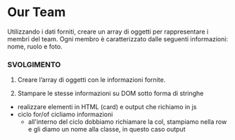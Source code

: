 Our Team
===
Utilizzando i dati forniti, creare un array di oggetti per rappresentare i membri del team.
Ogni membro è caratterizzato dalle seguenti informazioni: nome, ruolo e foto.

### SVOLGIMENTO
1. Creare l’array di oggetti con le informazioni fornite.

2. Stampare le stesse informazioni su DOM sotto forma di stringhe
  - realizzare elementi in HTML (card) e output che richiamo in js
  - ciclo for/of cicliamo informazioni
    - all'interno del ciclo dobbiamo richiamare la col, stampiamo nella row e gli diamo un nome alla classe, in questo caso output